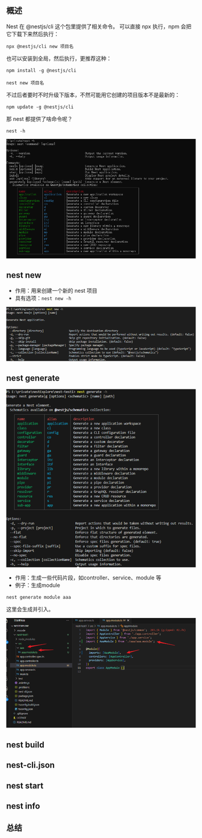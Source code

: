 ## 概述
Nest 在 @nestjs/cli 这个包里提供了相关命令。
可以直接 npx 执行，npm 会把它下载下来然后执行：
```
npx @nestjs/cli new 项目名
```
也可以安装到全局，然后执行，更推荐这种：
```
npm install -g @nestjs/cli

nest new 项目名
```
不过后者要时不时升级下版本，不然可能用它创建的项目版本不是最新的：
```
npm update -g @nestjs/cli
```
那 nest 都提供了啥命令呢？
```
nest -h
```

![image-20240903210127233](image-20240903210127233.png)

## nest new
- 作用：用来创建一个新的 nest 项目
- 具有选项：`nest new -h`

![image-20240904232038088](image-20240904232038088.png)

## nest generate

![image-20240905200050866](image-20240905200050866.png)

- 作用：生成一些代码片段，如controller、service、module 等
- 例子：生成module

```
nest generate module aaa
```

这里会生成并引入。

![image-20240905200218966](image-20240905200218966.png)

## nest build
## nest-cli.json
## nest start
## nest info
## 总结